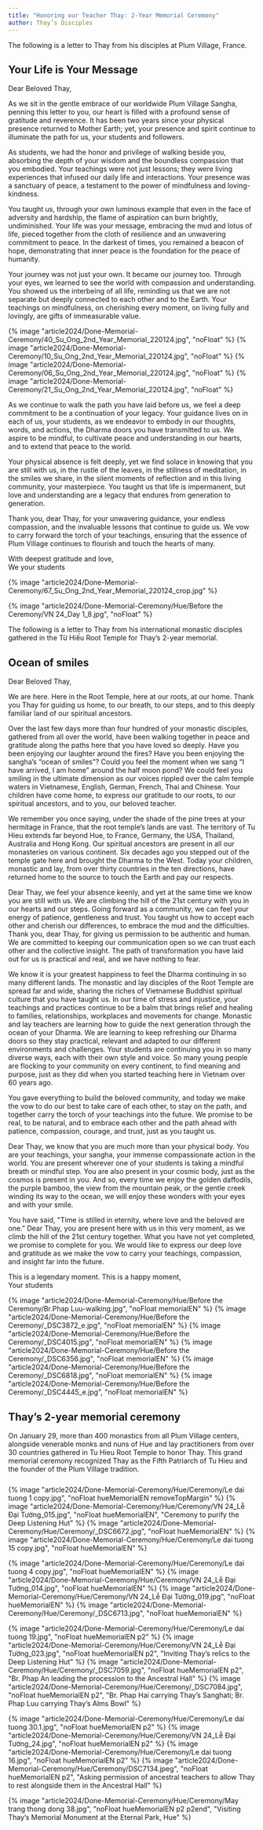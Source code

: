 ```yaml
---
title: "Honoring our Teacher Thay: 2-Year Memorial Ceremony"
author: Thay’s Disciples
---
```


<p class="editors-preface">The following is a letter to Thay from his disciples at Plum Village, France.</p>

## Your Life is Your Message

Dear Beloved Thay,

As we sit in the gentle embrace of our worldwide Plum Village Sangha, penning this letter to you, our heart is filled with a profound sense of gratitude and reverence. It has been two years since your physical presence returned to Mother Earth; yet, your presence and spirit continue to illuminate the path for us, your students and followers.

As students, we had the honor and privilege of walking beside you, absorbing the depth of your wisdom and the boundless compassion that you embodied. Your teachings were not just lessons; they were living experiences that infused our daily life and interactions. Your presence was a sanctuary of peace, a testament to the power of mindfulness and loving-kindness.

You taught us, through your own luminous example that even in the face of adversity and hardship, the flame of aspiration can burn brightly, undiminished. Your life was your message, embracing the mud and lotus of life, pieced together from the cloth of resilience and an unwavering commitment to peace. In the darkest of times, you remained a beacon of hope, demonstrating that inner peace is the foundation for the peace of humanity.

Your journey was not just your own. It became our journey too. Through your eyes, we learned to see the world with compassion and understanding. You showed us the interbeing of all life, reminding us that we are not separate but deeply connected to each other and to the Earth. Your teachings on mindfulness, on cherishing every moment, on living fully and lovingly, are gifts of immeasurable value.

{% image "article2024/Done-Memorial-Ceremony/40_Su_Ong_2nd_Year_Memorial_220124.jpg", "noFloat" %}
{% image "article2024/Done-Memorial-Ceremony/10_Su_Ong_2nd_Year_Memorial_220124.jpg", "noFloat" %}
{% image "article2024/Done-Memorial-Ceremony/06_Su_Ong_2nd_Year_Memorial_220124.jpg", "noFloat" %}
{% image "article2024/Done-Memorial-Ceremony/21_Su_Ong_2nd_Year_Memorial_220124.jpg", "noFloat" %}

As we continue to walk the path you have laid before us, we feel a deep commitment to be a continuation of your legacy. Your guidance lives on in each of us, your students, as we endeavor to embody in our thoughts, words, and actions, the Dharma doors you have transmitted to us. We aspire to be mindful, to cultivate peace and understanding in our hearts, and to extend that peace to the world.

Your physical absence is felt deeply, yet we find solace in knowing that you are still with us, in the rustle of the leaves, in the stillness of meditation, in the smiles we share, in the silent moments of reflection and in this living community, your masterpiece. You taught us that life is impermanent, but love and understanding are a legacy that endures from generation to generation.

Thank you, dear Thay, for your unwavering guidance, your endless compassion, and the invaluable lessons that continue to guide us. We vow to carry forward the torch of your teachings, ensuring that the essence of Plum Village continues to flourish and touch the hearts of many.

<p class="signoff">
<span class="signoff-lvl-1">With deepest gratitude and love,</span><br/>
<span class="signoff-lvl-2">We your students</span>
</p>

<div class="article-end"></div>


{% image "article2024/Done-Memorial-Ceremony/67_Su_Ong_2nd_Year_Memorial_220124_crop.jpg" %}

<div class="page-break"></div>

<!-- "Ocean of Smiles" -->
{% image "article2024/Done-Memorial-Ceremony/Hue/Before the Ceremony/VN 24_Day 1_8.jpg", "noFloat" %}

<p class="editors-preface">The following is a letter to Thay from his international monastic disciples gathered in the Từ Hiếu Root Temple for Thay’s 2-year memorial.</p>

## Ocean of smiles

Dear Beloved Thay,

We are here. Here in the Root Temple, here at our roots, at our home. Thank you Thay for guiding us home, to our breath, to our steps, and to this deeply familiar land of our spiritual ancestors. 

Over the last few days more than four hundred of your monastic disciples, gathered from all over the world, have been walking together in peace and gratitude along the paths here that you have loved so deeply. Have you been enjoying our laughter around the fires? Have you been enjoying the sangha’s “ocean of smiles”? Could you feel the moment when we sang “I have arrived, I am home” around the half moon pond? We could feel you smiling in the ultimate dimension as our voices rippled over the calm temple waters in Vietnamese, English, German, French, Thai and Chinese. Your children have come home, to express our gratitude to our roots, to our spiritual ancestors, and to you, our beloved teacher.

We remember you once saying, under the shade of the pine trees at your hermitage in France, that the root temple’s lands are vast. The territory of Tu Hieu extends far beyond Hue, to France, Germany, the USA, Thailand, Australia and Hong Kong. Our spiritual ancestors are present in all our monasteries on various continent. Six decades ago you stepped out of the temple gate here and brought the Dharma to the West. Today your children, monastic and lay, from over thirty countries in the ten directions, have returned home to the source to touch the Earth and pay our respects. 

Dear Thay, we feel your absence keenly, and yet at the same time we know you are still with us. We are climbing the hill of the 21st century with you in our hearts and our steps. Going forward as a community, we can feel your energy of patience, gentleness and trust. You taught us how to accept each other and cherish our differences, to embrace the mud and the difficulties. Thank you, dear Thay, for giving us permission to be authentic and human. We are committed to keeping our communication open so we can trust each other and the collective insight. The path of transformation you have laid out for us is practical and real, and we have nothing to fear. 

We know it is your greatest happiness to feel the Dharma continuing in so many different lands. The monastic and lay disciples of the Root Temple are spread far and wide, sharing the riches of Vietnamese Buddhist spiritual culture that you have taught us. In our time of stress and injustice, your teachings and practices continue to be a balm that brings relief and healing to families, relationships, workplaces and movements for change. Monastic and lay teachers are learning how to guide the next generation through the ocean of your Dharma. We are learning to keep refreshing our Dharma doors so they stay practical, relevant and adapted to our different environments and challenges. Your students are continuing you in so many diverse ways, each with their own style and voice. So many young people are flocking to your community on every continent, to find meaning and purpose, just as they did when you started teaching here in Vietnam over 60 years ago.

You gave everything to build the beloved community, and today we make the vow to do our best to take care of each other, to stay on the path, and together carry the torch of your teachings into the future. We promise to be real, to be natural, and to embrace each other and the path ahead with patience, compassion, courage, and trust, just as you taught us.

Dear Thay, we know that you are much more than your physical body. You are your teachings, your sangha, your immense compassionate action in the world. You are present wherever one of your students is taking a mindful breath or mindful step. You are also present in your cosmic body, just as the cosmos is present in you. And so, every time we enjoy the golden daffodils, the purple bamboo, the view from the mountain peak, or the gentle creek winding its way to the ocean, we will enjoy these wonders with your eyes and with your smile. 

You have said, "Time is stilled in eternity, where love and the beloved are one.” Dear Thay, you are present here with us in this very moment, as we climb the hill of the 21st century together. What you have not yet completed, we promise to complete for you. We would like to express our deep love and gratitude as we make the vow to carry your teachings, compassion, and insight far into the future.

<p class="signoff">
<span class="signoff-lvl-1">This is a legendary moment. This is a happy moment,</span><br/>
<span class="signoff-lvl-2">Your students</span>
</p>

<div class="article-end"></div>

{% image "article2024/Done-Memorial-Ceremony/Hue/Before the Ceremony/Br.Phap Luu-walking.jpg", "noFloat memorialEN" %}
{% image "article2024/Done-Memorial-Ceremony/Hue/Before the Ceremony/_DSC3872_e.jpg", "noFloat memorialEN" %}
{% image "article2024/Done-Memorial-Ceremony/Hue/Before the Ceremony/_DSC4015.jpg", "noFloat memorialEN" %}
{% image "article2024/Done-Memorial-Ceremony/Hue/Before the Ceremony/_DSC6356.jpg", "noFloat memorialEN" %}
{% image "article2024/Done-Memorial-Ceremony/Hue/Before the Ceremony/_DSC6818.jpg", "noFloat memorialEN" %}
{% image "article2024/Done-Memorial-Ceremony/Hue/Before the Ceremony/_DSC4445_e.jpg", "noFloat memorialEN" %}

## Thay’s 2-year memorial ceremony

<p style="column-span: all; margin-top: 8pt; padding-bottom: 3mm;">On January 29, more than 400 monastics from all Plum Village centers, alongside venerable monks and nuns of Hue and lay practitioners from over 30 countries gathered in Tu Hieu Root Temple to honor Thay. This grand memorial ceremony recognized Thay as the Fifth Patriarch of Tu Hieu and the founder of the Plum Village tradition.</p>

<div class="article-end"></div>

{% image "article2024/Done-Memorial-Ceremony/Hue/Ceremony/Le dai tuong 1 copy.jpg", "noFloat hueMemorialEN removeTopMargin" %}
{% image "article2024/Done-Memorial-Ceremony/Hue/Ceremony/VN 24_Lễ Đại Tường_015.jpg", "noFloat hueMemorialEN", "Ceremony to purify the Deep Listening Hut" %}
{% image "article2024/Done-Memorial-Ceremony/Hue/Ceremony/_DSC6672.jpg", "noFloat hueMemorialEN" %}
{% image "article2024/Done-Memorial-Ceremony/Hue/Ceremony/Le dai tuong 15 copy.jpg", "noFloat hueMemorialEN" %}

{% image "article2024/Done-Memorial-Ceremony/Hue/Ceremony/Le dai tuong 4 copy.jpg", "noFloat hueMemorialEN" %}
{% image "article2024/Done-Memorial-Ceremony/Hue/Ceremony/VN 24_Lễ Đại Tường_014.jpg", "noFloat hueMemorialEN" %}
{% image "article2024/Done-Memorial-Ceremony/Hue/Ceremony/VN 24_Lễ Đại Tường_019.jpg", "noFloat hueMemorialEN" %}
{% image "article2024/Done-Memorial-Ceremony/Hue/Ceremony/_DSC6713.jpg", "noFloat hueMemorialEN" %}

<div class="page-break"></div>

{% image "article2024/Done-Memorial-Ceremony/Hue/Ceremony/Le dai tuong 19.jpg", "noFloat hueMemorialEN p2" %}
{% image "article2024/Done-Memorial-Ceremony/Hue/Ceremony/VN 24_Lễ Đại Tường_023.jpg", "noFloat hueMemorialEN p2", "Inviting Thay’s relics to the Deep Listening Hut" %}
{% image "article2024/Done-Memorial-Ceremony/Hue/Ceremony/_DSC7059.jpg", "noFloat hueMemorialEN p2", "Br. Phap An leading the procession to the Ancestral Hall" %}
{% image "article2024/Done-Memorial-Ceremony/Hue/Ceremony/_DSC7084.jpg", "noFloat hueMemorialEN p2", "Br. Phap Hai carrying Thay’s Sanghati; Br. Phap Luu carrying Thay’s Alms Bowl" %}

{% image "article2024/Done-Memorial-Ceremony/Hue/Ceremony/Le dai tuong 30.1.jpg", "noFloat hueMemorialEN p2" %}
{% image "article2024/Done-Memorial-Ceremony/Hue/Ceremony/VN 24_Lễ Đại Tường_24.jpg", "noFloat hueMemorialEN p2" %}
{% image "article2024/Done-Memorial-Ceremony/Hue/Ceremony/Le dai tuong 16.jpg", "noFloat hueMemorialEN p2" %}
{% image "article2024/Done-Memorial-Ceremony/Hue/Ceremony/DSC7134.jpeg", "noFloat hueMemorialEN p2", "Asking permission of ancestral teachers to allow Thay to rest alongside them in the Ancestral Hall" %}

{% image "article2024/Done-Memorial-Ceremony/Hue/Ceremony/May trang thong dong 38.jpg", "noFloat hueMemorialEN p2 p2end", "Visiting Thay’s Memorial Monument at the Eternal Park, Hue" %}
